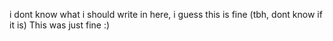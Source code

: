 
i dont know what i should write in here, i guess this is fine (tbh, dont know if it is)
This was just fine :)

